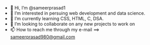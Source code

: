- 👋 Hi, I’m @sameerprasad1
- 👀 I’m interested in persuing web development and data science.
- 🌱 I’m currently learning CSS, HTML, C, DSA.
- 💞️ I’m looking to collaborate on any new projects to work on
- 📫 How to reach me through my e-mail ==> sameerprasad980@gmail.com
<!---
sameerprasad1/sameerprasad1 is a ✨ special ✨ repository because its `README.md` (this file) appears on your GitHub profile.
You can click the Preview link to take a look at your changes.
--->
